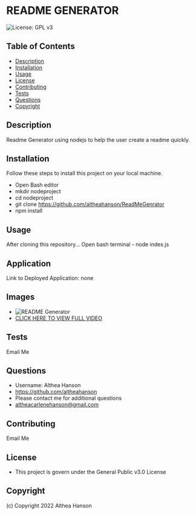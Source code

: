 
# README GENERATOR

![License: GPL v3](https://img.shields.io/badge/License-GPLv3-blue.svg)


## Table of Contents
- [Description](#description)
- [Installation](#installation)
- [Usage](#usage)
- [License](#license)
- [Contributing](#contributing)
- [Tests](#tests)
- [Questions](#questions)
- [Copyright](#copyright)

## Description
Readme Generator using nodejs to help the user create a readme quickly.

## Installation

Follow these steps to install this project on your local machine.

- Open Bash editor
- mkdir nodeproject
- cd nodeproject
- git clone https://github.com/altheahanson/ReadMeGenrator
- npm install

## Usage
After cloning this repository...
Open bash terminal - node index.js

## Application

Link to Deployed Application: none

## Images
- ![README Generator](./assets/images/ReadMeGenerator.gif)
- [CLICK HERE TO VIEW FULL VIDEO](./assets/images/ReadMeGenerator.webm)

## Tests
Email Me

## Questions
- Username: Althea Hanson 
- https://github.com/altheahanson
- Please contact me for additional questions 
- altheacarlenehanson@gmail.com

## Contributing
Email Me

## License
- This project is govern under the General Public v3.0 License

## Copyright
   (c) Copyright 2022 Althea Hanson 
 